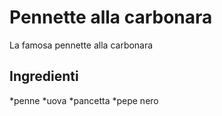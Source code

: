 # Pennette alla carbonara

La famosa pennette alla carbonara

## Ingredienti

*penne
*uova
*pancetta
*pepe nero
